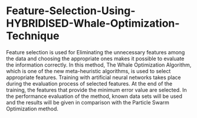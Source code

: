 # Feature-Selection-Using-HYBRIDISED-Whale-Optimization-Technique
Feature selection is used for Eliminating the unnecessary features among the data and choosing the appropriate ones makes it possible to evaluate the information correctly. In this method, The Whale Optimization Algorithm, which is one of the new meta-heuristic algorithms, is used to select appropriate features. Training with artificial neural networks takes place during the evaluation process of selected features. At the end of the training, the features that provide the minimum error value are selected. In the performance evaluation of the method, known data sets will be used and the results will be given in comparison with the Particle Swarm Optimization method.
